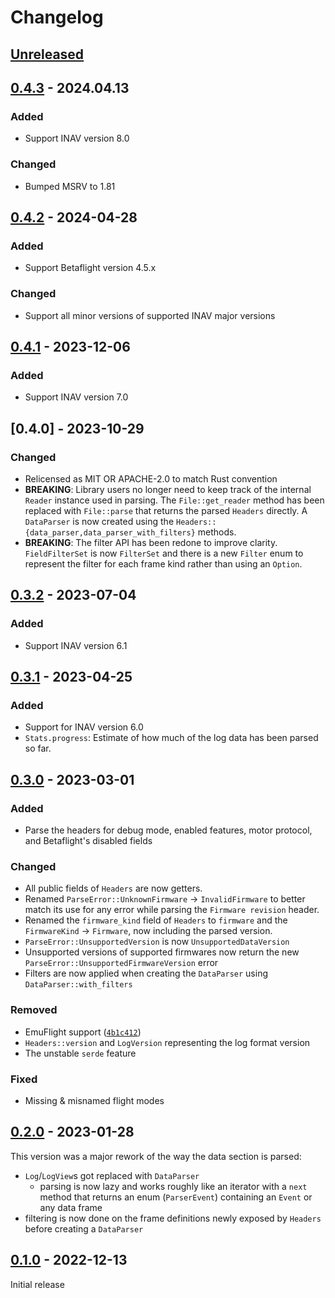 # Changelog

## [Unreleased]

## [0.4.3] - 2024.04.13

### Added

- Support INAV version 8.0

### Changed

- Bumped MSRV to 1.81

## [0.4.2] - 2024-04-28

### Added

- Support Betaflight version 4.5.x

### Changed

- Support all minor versions of supported INAV major versions

## [0.4.1] - 2023-12-06

### Added

- Support INAV version 7.0

## [0.4.0] - 2023-10-29

### Changed

- Relicensed as MIT OR APACHE-2.0 to match Rust convention
- **BREAKING**: Library users no longer need to keep track of the
  internal `Reader` instance used in parsing. The `File::get_reader`
  method has been replaced with `File::parse` that returns the parsed
  `Headers` directly. A `DataParser` is now created using the `Headers::
  {data_parser,data_parser_with_filters}` methods.
- **BREAKING**: The filter API has been redone to improve clarity.
  `FieldFilterSet` is now `FilterSet` and there is a new `Filter` enum to
  represent the filter for each frame kind rather than using an `Option`.

## [0.3.2] - 2023-07-04

### Added

- Support INAV version 6.1

## [0.3.1] - 2023-04-25

### Added

- Support for INAV version 6.0
- `Stats.progress`: Estimate of how much of the log data has been parsed so far.

## [0.3.0] - 2023-03-01

### Added

- Parse the headers for debug mode, enabled features, motor protocol, and
  Betaflight's disabled fields

### Changed

- All public fields of `Headers` are now getters.
- Renamed `ParseError::UnknownFirmware` -> `InvalidFirmware` to better match
  its use for any error while parsing the `Firmware revision` header.
- Renamed the `firmware_kind` field of `Headers` to `firmware` and the
  `FirmwareKind` -> `Firmware`, now including the parsed version.
- `ParseError::UnsupportedVersion` is now `UnsupportedDataVersion`
- Unsupported versions of supported firmwares now return the new
  `ParseError::UnsupportedFirmwareVersion` error
- Filters are now applied when creating the `DataParser` using
  `DataParser::with_filters`

### Removed

- EmuFlight support ([`4b1c412`](https://github.com/blackbox-log/blackbox-log/commit/4b1c41298f7ab70b1b2a7efdb0a7b513a746a847))
- `Headers::version` and `LogVersion` representing the log format version
- The unstable `serde` feature

### Fixed

- Missing & misnamed flight modes

## [0.2.0] - 2023-01-28

This version was a major rework of the way the data section is parsed:

- `Log`/`LogView`s got replaced with `DataParser`
  - parsing is now lazy and works roughly like an iterator with a `next` method
    that returns an enum (`ParserEvent`) containing an `Event` or any data
    frame
- filtering is now done on the frame definitions newly exposed by `Headers`
  before creating a `DataParser`

## [0.1.0] - 2022-12-13

Initial release

[unreleased]: https://github.com/blackbox-log/blackbox-log/compare/v0.4.3...HEAD
[0.4.3]: https://github.com/blackbox-log/blackbox-log/compare/v0.4.2...v0.4.3
[0.4.2]: https://github.com/blackbox-log/blackbox-log/compare/v0.4.1...v0.4.2
[0.4.1]: https://github.com/blackbox-log/blackbox-log/compare/v0.4.0...v0.4.1
[0.3.2]: https://github.com/blackbox-log/blackbox-log/compare/v0.3.2...v0.4.0
[0.3.2]: https://github.com/blackbox-log/blackbox-log/compare/v0.3.1...v0.3.2
[0.3.1]: https://github.com/blackbox-log/blackbox-log/compare/v0.3.0...v0.3.1
[0.3.0]: https://github.com/blackbox-log/blackbox-log/compare/v0.2.0...v0.3.0
[0.2.0]: https://github.com/blackbox-log/blackbox-log/compare/v0.1.0...v0.2.0
[0.1.0]: https://github.com/blackbox-log/blackbox-log/releases/tag/v0.1.0
